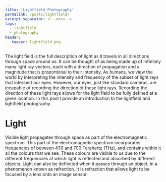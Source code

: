 ```yaml
---
title: 'Lightfield Photography'
permalink: /posts/lightfield/
excerpt_separator: <!--more-->
tags:
  - lightfield
  - photography
header:
   teaser: lightfield.png
---
```


The light field is the full description of light as it travels in all directions through space around us. 
It can be thought of as being made up of infinitely many light ray vectors, each with a direction of propagation and a magnitude that is proportional to their intensity. 
As humans, we view the world by interpreting the intensity and frequency of the subset of light rays that intersect our eyes. 
However, our eyes, just like standard cameras, are incapable of recording the direction of these light rays.
Recording the direction of these light rays allows for the light field to be fully defined at a given location.
In this post I provide an introduction to the lightfield and lightfield photography.

<!--more-->


# Light

Visible light propagates through space as part of the electromagnetic spectrum.
This part of the electromagnetic spectrum incorporates frequencies of between 430 and 700 Terahertz (THz), and contains within it all the colours that we see. These colours are visible to us due to the different frequencies at which light is reflected and absorbed by different objects. 
Light can also be deflected when it passes through an object, in a phenomenon known as refraction. 
It is refraction that allows light to be focused by a lens onto an image sensor.


<!-- 
# Lightfield Photography

Light field photography allows the direction of light rays to be captured. 
This means that a higher dimensional representation of light is captured by a light field camera compared to a standard camera. Light field cameras therefore provide a new, more detailed way of sensing light in an environment. 
This dense sensor information is already being applied to existing applications within the research fields of robotics and computer vision. 
Such applications include odometry, depth mapping, 3D image reconstruction, and image filtering. 
By capturing more information about a scene, these applications are able to gain more information from a single
image. 
For example, 3D image reconstruction requires multiple images of a scene to be taken taken from different, known camera poses. This method is referred to as ‘stereo vision’. 
The directional dimensions that are added by taking multiple standard images are captured in a single light field image.
 -->


